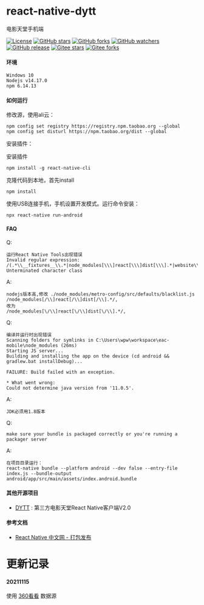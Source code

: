 # react-native-dytt
电影天堂手机端

[![License](https://img.shields.io/github/license/kavahub/react-native-dytt.svg)](https://github.com/kavahub/react-native-dytt/blob/main/LICENSE)
[![GitHub stars](https://img.shields.io/github/stars/kavahub/react-native-dytt?style=flat-square&logo=GitHub)](https://github.com/kavahub/react-native-dytt/stargazers)
[![GitHub forks](https://img.shields.io/github/forks/kavahub/react-native-dytt?style=flat-square&logo=GitHub)](https://github.com/kavahub/react-native-dytt/network/members)
[![GitHub watchers](https://img.shields.io/github/watchers/kavahub/react-native-dytt?style=flat-square&logo=GitHub)](https://github.com/kavahub/react-native-dytt/watchers)
[![GitHub release](https://img.shields.io/github/release/kavahub/react-native-dytt?style=flat-square&logo=GitHub?color=blu)](https://github.com/kavahub/react-native-dytt/releases)
[![Gitee stars](https://gitee.com/pinweiwan/react-native-dytt/badge/star.svg)](https://gitee.com/dromara/react-native-dytt/stargazers)
[![Gitee forks](https://gitee.com/pinweiwan/react-native-dytt/badge/fork.svg)](https://gitee.com/dromara/react-native-dytt/members)
#### 环境

```text
Windows 10
Nodejs v14.17.0
npm 6.14.13
```

#### 如何运行

修改源，使用ali云：

```text
npm config set registry https://registry.npm.taobao.org --global
npm config set disturl https://npm.taobao.org/dist --global
```
安装插件：

安装插件

```text
npm install -g react-native-cli
```

克隆代码到本地，首先install

```text
npm install
```

使用USB连接手机，手机设置开发模式。运行命令安装：

```text
npx react-native run-android
```

#### FAQ

Q:

```text
运行React Native Tools出现错误
Invalid regular expression: /(.*\\__fixtures__\\.*|node_modules[\\\]react[\\\]dist[\\\].*|website\\node_modules\\.*|heapCapture\\bundle\.js|.*\\__tests__\\.*)$/: Unterminated character class
```

A:

```text
nodejs版本高,修改 ./node_modules/metro-config/src/defaults/blacklist.js
/node_modules[/\\]react[/\\]dist[/\\].*/,
改为
/node_modules[\/\\]react[\/\\]dist[\/\\].*/,
```

Q:

```text
编译并运行时出现错误
Scanning folders for symlinks in C:\Users\wpw\workspace\eac-mobile\node_modules (26ms)
Starting JS server...
Building and installing the app on the device (cd android && gradlew.bat installDebug)...

FAILURE: Build failed with an exception.

* What went wrong:
Could not determine java version from '11.0.5'.
```

A:

```text
JDK必须用1.8版本
```

Q:

```text
make sure your bundle is packaged correctly or you're running a packager server
```

A:

```text
在项目目录运行：
react-native bundle --platform android --dev false --entry-file index.js --bundle-output android/app/src/main/assets/index.android.bundle
```

#### 其他开源项目

- [DYTT](https://github.com/XboxYan/DYTT) : 第三方电影天堂React Native客户端V2.0


#### 参考文档

- [React Native 中文网 - 打包发布](https://reactnative.cn/docs/signed-apk-android)

# 更新记录

#### 20211115

使用 [360看看](https://m.kkw361.com) 数据源


